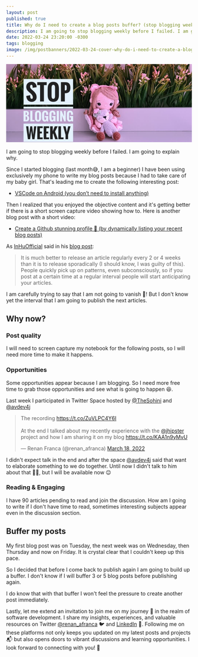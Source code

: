 ```yaml
---
layout: post
published: true
title: Why do I need to create a blog posts buffer? (stop blogging weekly)
description: I am going to stop blogging weekly before I failed. I am going to explain why.
date: 2022-03-24 23:20:00 -0300
tags: blogging
image: /img/postbanners/2022-03-24-cover-why-do-i-need-to-create-a-blog-posts-buffer.jpeg
---
```

![cover image](/img/postbanners/2022-03-24-cover-why-do-i-need-to-create-a-blog-posts-buffer.jpeg)

I am going to stop blogging weekly before I failed. I am going to explain why.

Since I started blogging (last month😅, I am a beginner) I have been using exclusively my phone to write my blog posts because I had to take care of my baby girl. That's leading me to create the following interesting post:

* [VSCode on Android (you don’t need to install anything)](https://renanfranca.github.io/2022/03/02/vscode-on-android.html)

Then I realized that you enjoyed the objective content and it's getting better if there is a short screen capture video showing how to. Here is another blog post with a short video:

* [Create a Github stunning profile 💫 (by dynamically listing your recent blog posts)](https://renanfranca.github.io/2022/03/17/create-a-github-stunning-profile.html)

As [InHuOfficial](https://twitter.com/InHuOfficial) said in his [blog post](https://dev.to/inhuofficial/it-is-possible-to-get-a-voice-here-tips-to-grow-on-devto-a-mini-rant-27n6):

> It is much better to release an article regularly every 2 or 4 weeks than it is to release sporadically (I should know, I was guilty of this).
People quickly pick up on patterns, even subconsciously, so if you post at a certain time at a regular interval people will start anticipating your articles.
> 

I am carefully trying to say that I am not going to vanish 🥴! But I don't know yet the interval that I am going to publish the next articles.

## Why now?

### Post quality

I will need to screen capture my notebook for the following posts, so I will need more time to make it happens.

### Opportunities

Some opportunities appear because I am blogging. So I need more free time to grab those opportunities and see what is going to happen 😆. 

Last week I participated in Twitter Space hosted by [@TheSohini](https://twitter.com/TheSohini) and [@avdev4j](https://twitter.com/avdev4j)

<blockquote class="twitter-tweet"><p lang="en" dir="ltr">The recording <a href="https://t.co/ZuVLPC4Y6I">https://t.co/ZuVLPC4Y6I</a><br><br>At the end I talked about my recently experience with the <a href="https://twitter.com/jhipster?ref_src=twsrc%5Etfw">@jhipster</a> project and how I am sharing it on my blog <a href="https://t.co/KAA1n9yMvU">https://t.co/KAA1n9yMvU</a></p>&mdash; Renan Franca (@renan_afranca) <a href="https://twitter.com/renan_afranca/status/1504833377144291341?ref_src=twsrc%5Etfw">March 18, 2022</a></blockquote> <script async src="https://platform.twitter.com/widgets.js" charset="utf-8"></script>

I didn't expect talk in the end and after the space [@avdev4j](https://twitter.com/avdev4j) said that want to elaborate something to we do together. Until now I didn't talk to him about that 🤦‍♂️, but I will be available now 😉

### Reading & Engaging

I have 90 articles pending to read and join the discussion. How am I going to write if I don't have time to read, sometimes interesting subjects appear even in the discussion section.

## Buffer my posts

My first blog post was on Tuesday, the next week was on Wednesday, then Thursday and now on Friday. It is crystal clear that I couldn't keep up this pace.

So I decided that before I come back to publish again I am going to build up a buffer. I don't know if I will buffer 3 or 5 blog posts before publishing again.

I do know that with that buffer I won't feel the pressure to create another post immediately.

Lastly, let me extend an invitation to join me on my journey 🚀 in the realm of software development. I share my insights, experiences, and valuable resources on Twitter [@renan_afranca](https://www.twitter.com/renan_afranca) 🐦 and [LinkedIn](https://www.linkedin.com/in/renan-af) 📎. Following me on these platforms not only keeps you updated on my latest posts and projects 📬 but also opens doors to vibrant discussions and learning opportunities. I look forward to connecting with you! 💼
